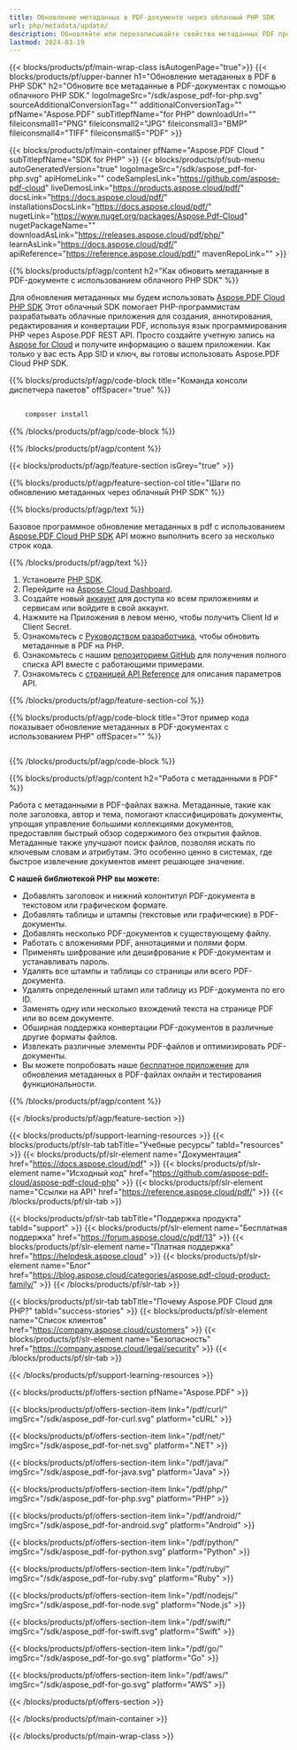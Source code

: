 ```yaml
---
title: Обновление метаданных в PDF-документе через облачный PHP SDK
url: php/metadata/update/
description: Обновляйте или перезаписывайте свойства метаданных PDF программно с помощью Aspose.PDF Cloud SDK для PHP.
lastmod: 2024-03-19
---
```


{{< blocks/products/pf/main-wrap-class isAutogenPage="true">}}
{{< blocks/products/pf/upper-banner h1="Обновление метаданных в PDF в PHP SDK" h2="Обновите все метаданные в PDF-документах с помощью облачного PHP SDK." logoImageSrc="/sdk/aspose_pdf-for-php.svg" sourceAdditionalConversionTag="" additionalConversionTag="" pfName="Aspose.PDF" subTitlepfName="for PHP" downloadUrl="" fileiconsmall1="PNG" fileiconsmall2="JPG" fileiconsmall3="BMP" fileiconsmall4="TIFF" fileiconsmall5="PDF" >}}

{{< blocks/products/pf/main-container pfName="Aspose.PDF Cloud " subTitlepfName="SDK for PHP" >}}
{{< blocks/products/pf/sub-menu autoGeneratedVersion="true" logoImageSrc="/sdk/aspose_pdf-for-php.svg" apiHomeLink="" codeSamplesLink="https://github.com/aspose-pdf-cloud" liveDemosLink="https://products.aspose.cloud/pdf/" docsLink="https://docs.aspose.cloud/pdf/" installationsDocsLink="https://docs.aspose.cloud/pdf/" nugetLink="https://www.nuget.org/packages/Aspose.Pdf-Cloud" nugetPackageName="" downloadAsLink="https://releases.aspose.cloud/pdf/php/" learnAsLink="https://docs.aspose.cloud/pdf/" apiReference="https://reference.aspose.cloud/pdf/" mavenRepoLink="" >}}

{{% blocks/products/pf/agp/content h2="Как обновить метаданные в PDF-документе с использованием облачного PHP SDK" %}}

Для обновления метаданных мы будем использовать
[Aspose.PDF Cloud PHP SDK](https://products.aspose.cloud/pdf/php/)
Этот облачный SDK помогает PHP-программистам разрабатывать облачные приложения для создания, аннотирования, редактирования и конвертации PDF, используя язык программирования PHP через Aspose.PDF REST API. Просто создайте учетную запись на [Aspose for Cloud](https://dashboard.aspose.cloud/#/apps) и получите информацию о вашем приложении. Как только у вас есть App SID и ключ, вы готовы использовать Aspose.PDF Cloud PHP SDK.

{{% blocks/products/pf/agp/code-block title="Команда консоли диспетчера пакетов" offSpacer="true" %}}

```bash
     
    composer install

```

{{% /blocks/products/pf/agp/code-block %}}

{{% /blocks/products/pf/agp/content %}}

{{< blocks/products/pf/agp/feature-section isGrey="true" >}}

{{% blocks/products/pf/agp/feature-section-col title="Шаги по обновлению метаданных через облачный PHP SDK" %}}

{{% blocks/products/pf/agp/text %}}

Базовое программное обновление метаданных в pdf с использованием
[Aspose.PDF Cloud PHP SDK](https://products.aspose.cloud/pdf/php/)
API можно выполнить всего за несколько строк кода.

{{% /blocks/products/pf/agp/text %}}

1. Установите [PHP SDK](https://pypi.org/project/asposepdfcloud/).
1. Перейдите на [Aspose Cloud Dashboard](https://dashboard.aspose.cloud/).
1. Создайте новый [аккаунт](https://docs.aspose.cloud/display/storagecloud/Creating+and+Managing+Account) для доступа ко всем приложениям и сервисам или войдите в свой аккаунт.
1. Нажмите на Приложения в левом меню, чтобы получить Client Id и Client Secret.
1. Ознакомьтесь с [Руководством разработчика](https://docs.aspose.cloud/pdf/developer-guide/), чтобы обновить метаданные в PDF на PHP.
1. Ознакомьтесь с нашим [репозиторием GitHub](https://github.com/aspose-pdf-cloud/aspose-pdf-cloud-php) для получения полного списка API вместе с работающими примерами.
1. Ознакомьтесь с [страницей API Reference](https://reference.aspose.cloud/pdf/#/Document) для описания параметров API.

{{% /blocks/products/pf/agp/feature-section-col %}}


{{% blocks/products/pf/agp/code-block title="Этот пример кода показывает обновление метаданных в PDF-документах с использованием PHP" offSpacer="" %}}

```php


```

{{% /blocks/products/pf/agp/code-block %}}

{{% blocks/products/pf/agp/content h2="Работа с метаданными в PDF" %}}

Работа с метаданными в PDF-файлах важна. Метаданные, такие как поле заголовка, автор и тема, помогают классифицировать документы, упрощая управление большими коллекциями документов, предоставляя быстрый обзор содержимого без открытия файлов.
Метаданные также улучшают поиск файлов, позволяя искать по ключевым словам и атрибутам. Это особенно ценно в системах, где быстрое извлечение документов имеет решающее значение.

**С нашей библиотекой PHP вы можете:**

+ Добавлять заголовок и нижний колонтитул PDF-документа в текстовом или графическом формате.
+ Добавлять таблицы и штампы (текстовые или графические) в PDF-документы.
+ Добавлять несколько PDF-документов к существующему файлу.
+ Работать с вложениями PDF, аннотациями и полями форм.
+ Применять шифрование или дешифрование к PDF-документам и устанавливать пароль.
+ Удалять все штампы и таблицы со страницы или всего PDF-документа.
+ Удалять определенный штамп или таблицу из PDF-документа по его ID.
+ Заменять одну или несколько вхождений текста на странице PDF или во всем документе.
+ Обширная поддержка конвертации PDF-документов в различные другие форматы файлов.
+ Извлекать различные элементы PDF-файлов и оптимизировать PDF-документы.
+ Вы можете попробовать наше [бесплатное приложение](https://products.aspose.app/pdf/metadata) для обновления метаданных в PDF-файлах онлайн и тестирования функциональности.

{{% /blocks/products/pf/agp/content %}}

{{< /blocks/products/pf/agp/feature-section >}}

{{< blocks/products/pf/support-learning-resources >}}
{{< blocks/products/pf/slr-tab tabTitle="Учебные ресурсы" tabId="resources" >}}
{{< blocks/products/pf/slr-element name="Документация" href="https://docs.aspose.cloud/pdf" >}}
{{< blocks/products/pf/slr-element name="Исходный код" href="https://github.com/aspose-pdf-cloud/aspose-pdf-cloud-php" >}}
{{< blocks/products/pf/slr-element name="Ссылки на API" href="https://reference.aspose.cloud/pdf/" >}}
{{< /blocks/products/pf/slr-tab >}}

{{< blocks/products/pf/slr-tab tabTitle="Поддержка продукта" tabId="support" >}}
{{< blocks/products/pf/slr-element name="Бесплатная поддержка" href="https://forum.aspose.cloud/c/pdf/13" >}}
{{< blocks/products/pf/slr-element name="Платная поддержка" href="https://helpdesk.aspose.cloud" >}}
{{< blocks/products/pf/slr-element name="Блог" href="https://blog.aspose.cloud/categories/aspose.pdf-cloud-product-family/" >}}
{{< /blocks/products/pf/slr-tab >}}

{{< blocks/products/pf/slr-tab tabTitle="Почему Aspose.PDF Cloud для PHP?" tabId="success-stories" >}}
{{< blocks/products/pf/slr-element name="Список клиентов" href="https://company.aspose.cloud/customers" >}}
{{< blocks/products/pf/slr-element name="Безопасность" href="https://company.aspose.cloud/legal/security" >}}
{{< /blocks/products/pf/slr-tab >}}

{{< /blocks/products/pf/support-learning-resources >}}

{{< blocks/products/pf/offers-section pfName="Aspose.PDF" >}}

{{< blocks/products/pf/offers-section-item link="/pdf/curl/" imgSrc="/sdk/aspose_pdf-for-curl.svg" platform="cURL" >}}

{{< blocks/products/pf/offers-section-item link="/pdf/net/" imgSrc="/sdk/aspose_pdf-for-net.svg" platform=".NET" >}}

{{< blocks/products/pf/offers-section-item link="/pdf/java/" imgSrc="/sdk/aspose_pdf-for-java.svg" platform="Java" >}}

{{< blocks/products/pf/offers-section-item link="/pdf/php/" imgSrc="/sdk/aspose_pdf-for-php.svg" platform="PHP" >}}

{{< blocks/products/pf/offers-section-item link="/pdf/android/" imgSrc="/sdk/aspose_pdf-for-android.svg" platform="Android" >}}

{{< blocks/products/pf/offers-section-item link="/pdf/python/" imgSrc="/sdk/aspose_pdf-for-python.svg" platform="Python" >}}

{{< blocks/products/pf/offers-section-item link="/pdf/ruby/" imgSrc="/sdk/aspose_pdf-for-ruby.svg" platform="Ruby" >}}

{{< blocks/products/pf/offers-section-item link="/pdf/nodejs/" imgSrc="/sdk/aspose_pdf-for-node.svg" platform="Node.js" >}}

{{< blocks/products/pf/offers-section-item link="/pdf/swift/" imgSrc="/sdk/aspose_pdf-for-swift.svg" platform="Swift" >}}

{{< blocks/products/pf/offers-section-item link="/pdf/go/" imgSrc="/sdk/aspose_pdf-for-go.svg" platform="Go" >}}

{{< blocks/products/pf/offers-section-item link="/pdf/aws/" imgSrc="/sdk/aspose_pdf-for-go.svg" platform="AWS" >}}

{{< /blocks/products/pf/offers-section >}}

<!-- aboutfile Ends -->

{{< /blocks/products/pf/main-container >}}

{{< /blocks/products/pf/main-wrap-class >}}
